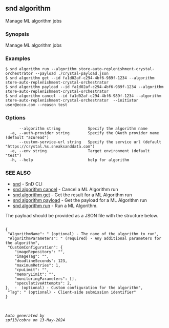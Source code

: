 ## snd algorithm

Manage ML algorithm jobs

### Synopsis

Manage ML algorithm jobs

### Examples

```
$ snd algorithm run --algorithm store-auto-replenishment-crystal-orchestrator --payload ./crystal-payload.json
$ snd algorithm get --id fa1d02af-c294-4bf6-989f-1234 --algorithm store-auto-replenishment-crystal-orchestrator
$ snd algorithm payload --id fa1d02af-c294-4bf6-989f-1234 --algorithm store-auto-replenishment-crystal-orchestrator
$ snd algorithm cancel --id fa1d02af-c294-4bf6-989f-1234 --algorithm store-auto-replenishment-crystal-orchestrator  --initiator user@ecco.com --reason test

```

### Options

```
      --algorithm string            Specify the algorithm name
  -a, --auth-provider string        Specify the OAuth provider name (default "azuread")
      --custom-service-url string   Specify the service url (default "https://crystal.%s.sneaksanddata.com")
  -e, --env string                  Target environment (default "test")
  -h, --help                        help for algorithm
```

### SEE ALSO

* [snd](snd.md)	 - SnD CLI
* [snd algorithm cancel](snd_algorithm_cancel.md)	 - Cancel a ML Algorithm run
* [snd algorithm get](snd_algorithm_get.md)	 - Get the result for a ML Algorithm run
* [snd algorithm payload](snd_algorithm_payload.md)	 - Get the payload for a ML Algorithm run
* [snd algorithm run](snd_algorithm_run.md)	 - Run a ML Algorithm.

The payload should be provided as a JSON file with the structure below.

<pre><code>
{
 "AlgorithmName": "<string> (optional) - The name of the algorithm to run",
 "AlgorithmParameters": "<object> (required) - Any additional parameters for the algorithm",
 "CustomConfiguration": {
	"imageRepository": "",
    "imageTag": "",
    "deadlineSeconds": 123,
    "maximumRetries": 1,
    "cpuLimit": "",
    "memoryLimit": "",
    "monitoringParameters": [],
    "speculativeAttempts": 2,
},  - <CustomConfiguration> (optional) - Custom configuration for the algorithm",
 "Tag": "<string> (optional) - Client-side submission identifier"
}
</code></pre>


###### Auto generated by spf13/cobra on 13-May-2024
